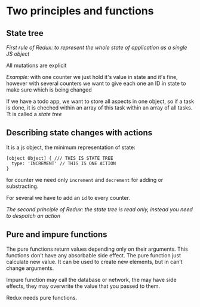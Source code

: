 <h1>Two principles and functions</h1>

<h2>State tree</h2>

*First rule of Redux: to represent the whole state of application as a single JS object*

All mutations are explicit

*Example:* with one counter we just hold it's value in state and it's fine, however with several counters we want to give each one an ID in state to make sure which is being changed

If we have a todo app, we want to store all aspects in one object, so if a task is done, it is cheched within an array of this task within an array of all tasks. Tt is called a *state tree*

<h2>Describing state changes with actions</h2>

It is a js object, the minimum representation of state:
```
[object Object] { /// THIS IS STATE TREE
  type: 'INCREMENT' // THIS IS ONE ACTION
}
```

for counter we need only ```increment``` and ```decrement``` for adding or substracting.

For several we have to add an ```id``` to every counter.

*The second principle of Redux: the state tree is read only, instead you need to despatch an action*

<h2>Pure and impure functions</h2>

The pure functions return values depending only on their arguments. This functions don’t have any absorbable side effect. The pure function just calculate new value. It can be used to create new elements, but in can’t change arguments.

Impure function may call the database or network, the may have side effects, they may overwrite the value that you passed to them.

Redux needs pure functions.